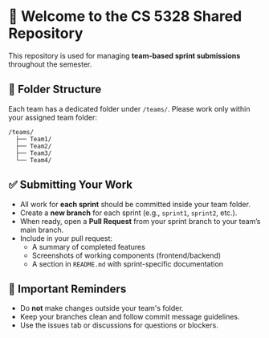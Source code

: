 # 👋 Welcome to the CS 5328 Shared Repository

This repository is used for managing **team-based sprint submissions** throughout the semester.

## 📁 Folder Structure
Each team has a dedicated folder under `/teams/`. Please work only within your assigned team folder:

```
/teams/
  ├── Team1/
  ├── Team2/
  ├── Team3/
  └── Team4/
```

## ✅ Submitting Your Work
- All work for **each sprint** should be committed inside your team folder.
- Create a **new branch** for each sprint (e.g., `sprint1`, `sprint2`, etc.).
- When ready, open a **Pull Request** from your sprint branch to your team’s main branch.
- Include in your pull request:
  - A summary of completed features
  - Screenshots of working components (frontend/backend)
  - A section in `README.md` with sprint-specific documentation

## 🚨 Important Reminders
- Do **not** make changes outside your team's folder.
- Keep your branches clean and follow commit message guidelines.
- Use the issues tab or discussions for questions or blockers.
